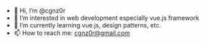 - 👋 Hi, I’m @cgnz0r
- 👀 I’m interested in web development especially vue.js framework
- 🌱 I’m currently learning vue.js, design patterns, etc.
- 📫 How to reach me: cgnz0r@gmail.com 

<!---
cgnz0r/cgnz0r is a ✨ special ✨ repository because its `README.md` (this file) appears on your GitHub profile.
You can click the Preview link to take a look at your changes.
--->

